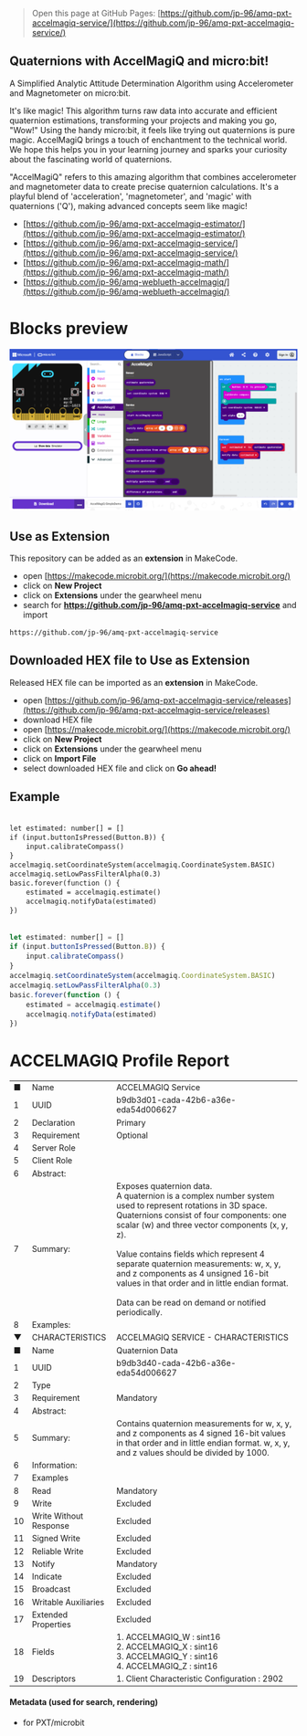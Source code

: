 
> Open this page at GitHub Pages: [https://github.com/jp-96/amq-pxt-accelmagiq-service/](https://github.com/jp-96/amq-pxt-accelmagiq-service/)

## Quaternions with AccelMagiQ and micro:bit!

A Simplified Analytic Attitude Determination Algorithm
using Accelerometer and Magnetometer on micro:bit.

It's like magic! This algorithm turns raw data into accurate and efficient quaternion estimations,
transforming your projects and making you go, "Wow!" Using the handy micro:bit, it feels like trying
out quaternions is pure magic. AccelMagiQ brings a touch of enchantment to the technical world.
We hope this helps you in your learning journey and sparks your curiosity about the fascinating
world of quaternions.

"AccelMagiQ" refers to this amazing algorithm that combines accelerometer and magnetometer data to
create precise quaternion calculations. It's a playful blend of 'acceleration', 'magnetometer', and 'magic' with
quaternions ('Q'), making advanced concepts seem like magic!


- [https://github.com/jp-96/amq-pxt-accelmagiq-estimator/](https://github.com/jp-96/amq-pxt-accelmagiq-estimator/)
- [https://github.com/jp-96/amq-pxt-accelmagiq-service/](https://github.com/jp-96/amq-pxt-accelmagiq-service/)
- [https://github.com/jp-96/amq-pxt-accelmagiq-math/](https://github.com/jp-96/amq-pxt-accelmagiq-math/)
- [https://github.com/jp-96/amq-weblueth-accelmagiq/](https://github.com/jp-96/amq-weblueth-accelmagiq/)

# Blocks preview

<!--
This image shows the blocks code from the last commit in master.
This image may take a few minutes to refresh.

![A rendered view of the blocks](https://github.com/jp-96/amq-pxt-accelmagiq-service/raw/master/.github/makecode/blocks.png)
-->
![A rendered view of the blocks](https://github.com/jp-96/amq-pxt-accelmagiq-service/raw/master/.github/statics/blocks.png)

## Use as Extension

This repository can be added as an **extension** in MakeCode.

* open [https://makecode.microbit.org/](https://makecode.microbit.org/)
* click on **New Project**
* click on **Extensions** under the gearwheel menu
* search for **https://github.com/jp-96/amq-pxt-accelmagiq-service** and import

```text
https://github.com/jp-96/amq-pxt-accelmagiq-service
```

## Downloaded HEX file to Use as Extension

Released HEX file can be imported as an **extension** in MakeCode.

* open [https://github.com/jp-96/amq-pxt-accelmagiq-service/releases](https://github.com/jp-96/amq-pxt-accelmagiq-service/releases)
* download HEX file
* open [https://makecode.microbit.org/](https://makecode.microbit.org/)
* click on **New Project**
* click on **Extensions** under the gearwheel menu
* click on **Import File**
* select downloaded HEX file and click on **Go ahead!**

## Example

```blocks

let estimated: number[] = []
if (input.buttonIsPressed(Button.B)) {
    input.calibrateCompass()
}
accelmagiq.setCoordinateSystem(accelmagiq.CoordinateSystem.BASIC)
accelmagiq.setLowPassFilterAlpha(0.3)
basic.forever(function () {
    estimated = accelmagiq.estimate()
    accelmagiq.notifyData(estimated)
})

```

```js

let estimated: number[] = []
if (input.buttonIsPressed(Button.B)) {
    input.calibrateCompass()
}
accelmagiq.setCoordinateSystem(accelmagiq.CoordinateSystem.BASIC)
accelmagiq.setLowPassFilterAlpha(0.3)
basic.forever(function () {
    estimated = accelmagiq.estimate()
    accelmagiq.notifyData(estimated)
})

```

# ACCELMAGIQ Profile Report

<table>
<tr><td> ■</td><td>Name </td><td> ACCELMAGIQ Service  </td></tr>
<tr><td> 1</td><td>UUID </td><td> b9db3d01-cada-42b6-a36e-eda54d006627  </td></tr>
<tr><td> 2</td><td>Declaration </td><td> Primary  </td></tr>
<tr><td> 3</td><td>Requirement </td><td> Optional  </td></tr>
<tr><td> 4</td><td>Server Role </td><td>   </td></tr>
<tr><td> 5</td><td>Client Role </td><td>   </td></tr>
<tr><td> 6</td><td>Abstract: </td><td>   </td></tr>
<tr><td> 7</td><td>Summary: </td><td> Exposes quaternion data.<br>
A quaternion is a complex number system used to represent rotations in 3D space. Quaternions consist of four components: one scalar (w) and three vector components (x, y, z).<br>
<br>
Value contains fields which represent 4 separate quaternion measurements: w, x, y, and z components as 4 unsigned 16-bit values in that order and in little endian format.<br>
<br>
Data can be read on demand or notified periodically.  </td></tr>
<tr><td> 8</td><td>Examples: </td><td>   </td></tr>
<tr><td> ▼</td><td>CHARACTERISTICS </td><td> ACCELMAGIQ SERVICE - CHARACTERISTICS  </td></tr>
<tr><td> ■</td><td>Name </td><td> Quaternion Data  </td></tr>
<tr><td> 1</td><td>UUID </td><td> b9db3d40-cada-42b6-a36e-eda54d006627  </td></tr>
<tr><td> 2</td><td>Type </td><td>   </td></tr>
<tr><td> 3</td><td>Requirement </td><td> Mandatory  </td></tr>
<tr><td> 4</td><td>Abstract: </td><td>   </td></tr>
<tr><td> 5</td><td>Summary: </td><td> Contains quaternion measurements for w, x, y, and z components as 4 signed 16-bit values in that order and in little endian format. w, x, y, and z values should be divided by 1000.  </td></tr>
<tr><td> 6</td><td>Information: </td><td>   </td></tr>
<tr><td> 7</td><td>Examples </td><td>   </td></tr>
<tr><td> 8</td><td>Read </td><td> Mandatory  </td></tr>
<tr><td> 9</td><td>Write </td><td> Excluded  </td></tr>
<tr><td> 10</td><td>Write Without Response </td><td> Excluded  </td></tr>
<tr><td> 11</td><td>Signed Write </td><td> Excluded  </td></tr>
<tr><td> 12</td><td>Reliable Write </td><td> Excluded  </td></tr>
<tr><td> 13</td><td>Notify </td><td> Mandatory  </td></tr>
<tr><td> 14</td><td>Indicate </td><td> Excluded  </td></tr>
<tr><td> 15</td><td>Broadcast </td><td> Excluded  </td></tr>
<tr><td> 16</td><td>Writable Auxiliaries </td><td> Excluded  </td></tr>
<tr><td> 17</td><td>Extended Properties </td><td> Excluded  </td></tr>
<tr><td> 18</td><td>Fields </td><td> 1. ACCELMAGIQ_W : sint16<br>
2. ACCELMAGIQ_X : sint16<br>
3. ACCELMAGIQ_Y : sint16<br>
4. ACCELMAGIQ_Z : sint16  </td></tr>
<tr><td> 19</td><td>Descriptors </td><td> 1. Client Characteristic Configuration : 2902  </td></tr>
</table>


#### Metadata (used for search, rendering)

* for PXT/microbit

<script src="https://cdn.jsdelivr.net/gh/jp-rad/pxt-ubit-extension@0.5.0/.github/statics/gh-pages-embed.js"></script>
<script>makeCodeRender("{{ site.makecode.home_url }}", [ "custom=github:jp-96/amq-pxt-accelmagiq-estimator", ]);</script>
